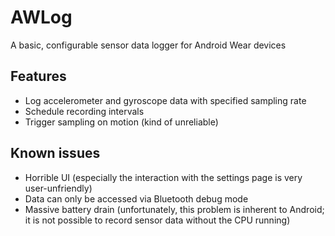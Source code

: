 # AWLog
A basic, configurable sensor data logger for Android Wear devices

## Features
* Log accelerometer and gyroscope data with specified sampling rate
* Schedule recording intervals
* Trigger sampling on motion (kind of unreliable)

## Known issues
* Horrible UI (especially the interaction with the settings page is very user-unfriendly)
* Data can only be accessed via Bluetooth debug mode
* Massive battery drain (unfortunately, this problem is inherent to Android; it is not possible to record sensor data without the CPU running)
